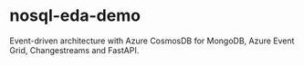 # nosql-eda-demo
Event-driven architecture with Azure CosmosDB for MongoDB, Azure Event Grid, Changestreams and FastAPI.
